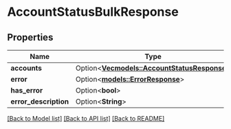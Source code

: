 # AccountStatusBulkResponse

## Properties

Name | Type | Description | Notes
------------ | ------------- | ------------- | -------------
**accounts** | Option<[**Vec<models::AccountStatusResponse>**](AccountStatusResponse.md)> |  | [optional]
**error** | Option<[**models::ErrorResponse**](ErrorResponse.md)> |  | [optional]
**has_error** | Option<**bool**> |  | [optional]
**error_description** | Option<**String**> |  | [optional]

[[Back to Model list]](../README.md#documentation-for-models) [[Back to API list]](../README.md#documentation-for-api-endpoints) [[Back to README]](../README.md)


